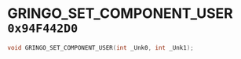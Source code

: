 # GRINGO_SET_COMPONENT_USER `0x94F442D0`

```cpp
void GRINGO_SET_COMPONENT_USER(int _Unk0, int _Unk1);
```